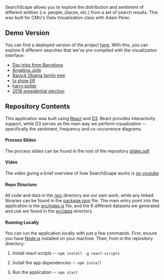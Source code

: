 SearchScape allows you to explore the distribution and sentiment of different entities (i.e. people, places, etc.) from a set of search results. This was built for CMU's Data Visualization class with Adam Perer. 

## Demo Version

You can find a deployed version of the project [here](http://joseph.nlpweb.org/SearchScapeVIz). With this, you can explore 6 different searches that we've pre-compiled with the visualization interface:

- [Day trips from Barcelona](http://joseph.nlpweb.org/SearchScapeVIz/barcelona)
- [Angelina Jolie](http://joseph.nlpweb.org/SearchScapeVIz/angelina)
- [Barack Obama family tree](http://joseph.nlpweb.org/SearchScapeVIz/obama)
- [tv show ER](http://joseph.nlpweb.org/SearchScapeVIz/er)
- [harry potter](http://joseph.nlpweb.org/SearchScapeVIz/harry)
- [2016 presidential election](http://joseph.nlpweb.org/SearchScapeVIz/election)

## Repository Contents

This application was built using [React](http://reactjs.org) and [D3](http://d3js.org). React provides interactivity support, while D3 serves as the main way we perform visualization -- specifically the sentiment, frequency and co-occurrence diagrams.

#### Process Slides

The process slides can be found in the root of the repository [slides.pdf](slides.pdf)

#### Video

The video giving a brief overview of how SearchScape works is [on youtube](https://www.youtube.com/watch?v=tiyLoPEhHiE&feature=youtu.be)

#### Repo Structure

All code and data in the [/src](src) directory are our own work, while any linked libraries can be found in the [package.json](package.json) file. The main entry point into the application is the [src/index.js](src/index.js) file, and the 6 different datasets we generated and use are found in the [src/data](src/data) directory. 

#### Running Locally

You can run the application locally with just a few commands. First, ensure you have [Node.js](http://nodejs.org) installed on your machine. Then, from in the repository directory:

1. Install react-scripts --
`npm install -g react-scripts`

2. Install the app dependencies --
`npm install`

3. Run the application -- 
`npm start`